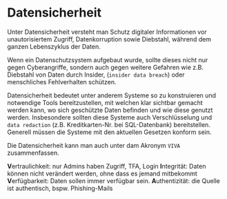 # Datensicherheit

Unter Datensicherheit versteht man Schutz digitaler Informationen vor unautorisiertem Zugriff, Datenkorruption sowie Diebstahl, während dem ganzen
Lebenszyklus der Daten.

Wenn ein Datenschutzsystem aufgebaut wurde, sollte dieses nicht nur gegen Cyberangriffe, sondern auch gegen weitere Gefahren wie z.B. Diebstahl von
Daten durch Insider, (`insider data breach`) oder menschliches Fehlverhalten schützen.

Datensicherheit bedeutet unter anderem Systeme so zu konstruieren und notwendige Tools bereitzustellen, mit welchen klar sichtbar gemacht werden
kann, wo sich geschützte Daten befinden und wie diese genutzt werden. Insbesondere sollten diese Systeme auch Verschlüsselung und `data
redaction` (z.B. Kreditkarten-Nr. bei SQL-Datenbank) bereitstellen. Generell müssen die Systeme mit den aktuellen Gesetzen konform sein.

Die Datensicherheit kann man auch unter dam Akronym `VIVA` zusammenfassen.

<tabs>
    <tab title="V">
        <b>V</b>ertraulichkeit: nur Admins haben Zugriff, TFA, Login
    </tab>
    <tab title="I">
        <b>I</b>ntegrität: Daten können nicht verändert werden, ohne dass es jemand mitbekommt
    </tab>
    <tab title="V">
        <b>V</b>erfügbarkeit: Daten sollen immer verfügbar sein.
    </tab>
    <tab title="A">
        <b>A</b>uthentizität: die Quelle ist authentisch, bspw. Phishing-Mails
    </tab>
</tabs>